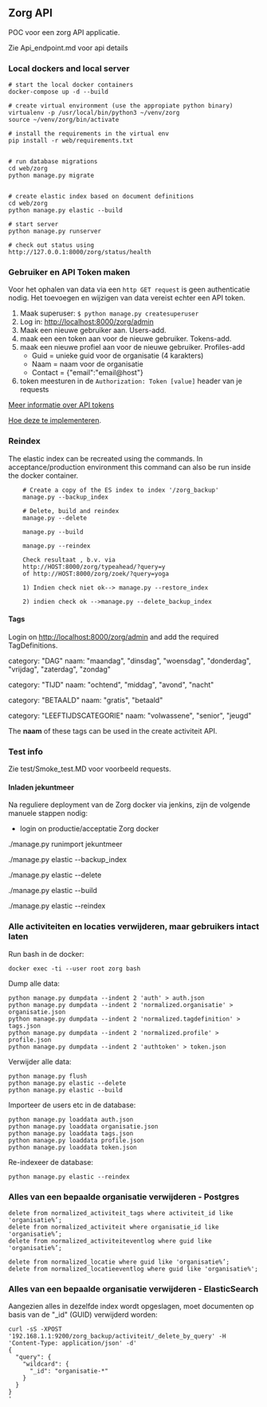 ## Zorg API
POC voor een zorg API applicatie.

Zie Api_endpoint.md voor api details

### Local dockers and local server
    # start the local docker containers
	docker-compose up -d --build
	
	# create virtual environment (use the appropiate python binary)
	virtualenv -p /usr/local/bin/python3 ~/venv/zorg
    source ~/venv/zorg/bin/activate
    
    # install the requirements in the virtual env
    pip install -r web/requirements.txt

   
    # run database migrations
    cd web/zorg
    python manage.py migrate


    # create elastic index based on document definitions
    cd web/zorg
    python manage.py elastic --build

    # start server
    python manage.py runserver  
   
   	# check out status using
    http://127.0.0.1:8000/zorg/status/health


### Gebruiker en API Token maken
Voor het ophalen van data via een `http GET request` is geen authenticatie nodig.
Het toevoegen en wijzigen van data vereist echter een API token.

1. Maak superuser: `$ python manage.py createsuperuser`
2. Log in: <http://localhost:8000/zorg/admin> 
3. Maak een nieuwe gebruiker aan. Users-add.
4. maak een een token aan voor de nieuwe gebruiker. Tokens-add.
5. maak een nieuwe profiel aan voor de nieuwe gebruiker. Profiles-add
    * Guid = unieke guid voor de organisatie (4 karakters)
    * Naam = naam voor de organisatie
    * Contact = {"email":"email@host"}
5. token meesturen in de `Authorization: Token [value]` header van je requests


[Meer informatie over API tokens](https://scotch.io/tutorials/the-ins-and-outs-of-token-based-authentication)

[Hoe deze te implementeren](http://www.django-rest-framework.org/api-guide/authentication/#tokenauthentication).

####

### Reindex ###
The elastic index can be recreated using the commands.
In acceptance/production environment this command can also be run inside the docker container.

        # Create a copy of the ES index to index '/zorg_backup'
        manage.py --backup_index

        # Delete, build and reindex
        manage.py --delete

        manage.py --build

        manage.py --reindex

        Check resultaat , b.v. via
        http://HOST:8000/zorg/typeahead/?query=y
        of http://HOST:8000/zorg/zoek/?query=yoga

        1) Indien check niet ok--> manage.py --restore_index

        2) indien check ok -->manage.py --delete_backup_index
            
#### Tags #####
   Login on <http://localhost:8000/zorg/admin> and add the required TagDefinitions.

category: "DAG"
naam: "maandag", "dinsdag", "woensdag", "donderdag", "vrijdag", "zaterdag", "zondag"

category: "TIJD"
naam: "ochtend", "middag", "avond", "nacht"

category: "BETAALD"
naam: "gratis", "betaald"

category: "LEEFTIJDSCATEGORIE"
naam: "volwassene", "senior", "jeugd"


The **naam** of these tags can be used in the create activiteit API.


### Test info ####

Zie test/Smoke_test.MD voor voorbeeld requests.


#### Inladen jekuntmeer
Na reguliere deployment van de Zorg docker via jenkins, zijn de volgende manuele stappen nodig:

- login on productie/acceptatie Zorg docker

./manage.py runimport jekuntmeer

./manage.py elastic --backup_index

./manage.py elastic --delete

./manage.py elastic --build

./manage.py elastic --reindex

### Alle activiteiten en locaties verwijderen, maar gebruikers intact laten

Run bash in de docker:
```
docker exec -ti --user root zorg bash
```

Dump alle data:
```
python manage.py dumpdata --indent 2 'auth' > auth.json
python manage.py dumpdata --indent 2 'normalized.organisatie' > organisatie.json
python manage.py dumpdata --indent 2 'normalized.tagdefinition' > tags.json
python manage.py dumpdata --indent 2 'normalized.profile' > profile.json
python manage.py dumpdata --indent 2 'authtoken' > token.json
```

Verwijder alle data:
```
python manage.py flush
python manage.py elastic --delete
python manage.py elastic --build
```

Importeer de users etc in de database:
```
python manage.py loaddata auth.json
python manage.py loaddata organisatie.json
python manage.py loaddata tags.json
python manage.py loaddata profile.json
python manage.py loaddata token.json
```

Re-indexeer de database:
```
python manage.py elastic --reindex
```

### Alles van een bepaalde organisatie verwijderen - Postgres
```
delete from normalized_activiteit_tags where activiteit_id like 'organisatie%’;
delete from normalized_activiteit where organisatie_id like 'organisatie%’;
delete from normalized_activiteiteventlog where guid like 'organisatie%’;

delete from normalized_locatie where guid like 'organisatie%’;
delete from normalized_locatieeventlog where guid like 'organisatie%';
```
### Alles van een bepaalde organisatie verwijderen - ElasticSearch
Aangezien alles in dezelfde index wordt opgeslagen, moet documenten op basis van de "_id" (GUID) verwijderd worden:
```
curl -sS -XPOST '192.168.1.1:9200/zorg_backup/activiteit/_delete_by_query' -H 'Content-Type: application/json' -d'
{
  "query": {
    "wildcard": {
      "_id": "organisatie-*"
    }
  }
}
'
```
